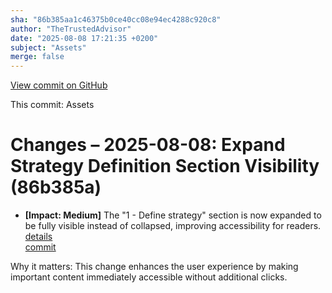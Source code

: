 ```yaml
---
sha: "86b385aa1c46375b0ce40cc08e94ec4288c920c8"
author: "TheTrustedAdvisor"
date: "2025-08-08 17:21:35 +0200"
subject: "Assets"
merge: false
---
```


[View commit on GitHub](https://github.com/TheTrustedAdvisor/FabricAdoptionFramework/commit/86b385aa1c46375b0ce40cc08e94ec4288c920c8)

This commit: Assets

# Changes – 2025-08-08: Expand Strategy Definition Section Visibility (86b385a)

- **[Impact: Medium]** The "1 - Define strategy" section is now expanded to be fully visible instead of collapsed, improving accessibility for readers.  
   [details](/docs/about/changes/2025-08-08-assets)  
   [commit](https://github.com/TheTrustedAdvisor/FabricAdoptionFramework/commit/86b385aa1c46375b0ce40cc08e94ec4288c920c8)  

Why it matters: This change enhances the user experience by making important content immediately accessible without additional clicks.
